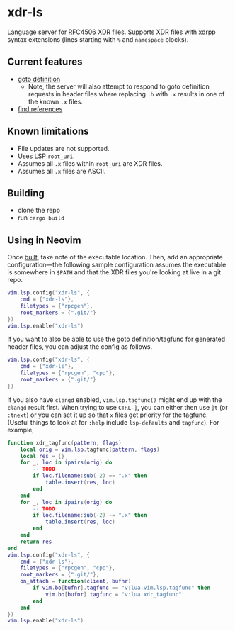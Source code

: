 # xdr-ls

Language server for [RFC4506 XDR](https://datatracker.ietf.org/doc/html/rfc4506)
files. Supports XDR files with
[xdrpp](https://xdrpp.github.io/xdrpp/index.html) syntax extensions (lines
starting with `%` and `namespace` blocks).

## Current features

* [goto definition](https://microsoft.github.io/language-server-protocol/specifications/lsp/3.17/specification/#textDocument_definition)
    * Note, the server will also attempt to respond to goto definition requests
      in header files where replacing `.h` with `.x` results in one of the
      known `.x` files.
* [find references](https://microsoft.github.io/language-server-protocol/specifications/lsp/3.17/specification/#textDocument_references)

## Known limitations

* File updates are not supported.
* Uses LSP `root_uri`.
* Assumes all `.x` files within `root_uri` are XDR files.
* Assumes all `.x` files are ASCII.

## Building

* clone the repo
* run `cargo build`

## Using in Neovim

Once [built](#Building), take note of the executable location. Then, add an
appropriate configuration—the following sample configuration assumes the
executable is somewhere in `$PATH` and that the XDR files you're looking at
live in a git repo.

```lua
vim.lsp.config("xdr-ls", {
    cmd = {"xdr-ls"},
    filetypes = {"rpcgen"},
    root_markers = {".git/"}
})
vim.lsp.enable("xdr-ls")
```

If you want to also be able to use the goto definition/tagfunc for generated
header files, you can adjust the config as follows.

```lua
vim.lsp.config("xdr-ls", {
    cmd = {"xdr-ls"},
    filetypes = {"rpcgen", "cpp"},
    root_markers = {".git/"}
})
```

If you also have `clangd` enabled, `vim.lsp.tagfunc()` might end up with the
`clangd` result first. When trying to use `CTRL-]`, you can either then use
`]t` (or `:tnext`) or you can set it up so that `x` files get priority for the
tagfunc. (Useful things to look at for `:help` include `lsp-defaults` and
`tagfunc`). For example,

```lua
function xdr_tagfunc(pattern, flags)
    local orig = vim.lsp.tagfunc(pattern, flags)
    local res = {}
    for _, loc in ipairs(orig) do
        -- TODO
        if loc.filename:sub(-2) == ".x" then
            table.insert(res, loc)
        end
    end
    for _, loc in ipairs(orig) do
        -- TODO
        if loc.filename:sub(-2) ~= ".x" then
            table.insert(res, loc)
        end
    end
    return res
end
vim.lsp.config("xdr-ls", {
    cmd = {"xdr-ls"},
    filetypes = {"rpcgen", "cpp"},
    root_markers = {".git/"},
    on_attach = function(client, bufnr)
        if vim.bo[bufnr].tagfunc == "v:lua.vim.lsp.tagfunc" then
            vim.bo[bufnr].tagfunc = "v:lua.xdr_tagfunc"
        end
    end
})
vim.lsp.enable("xdr-ls")
```
